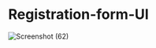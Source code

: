 # Registration-form-UI
![Screenshot (62)](https://user-images.githubusercontent.com/69872224/224553395-d2f9d4ef-51ba-4be0-b9c7-ccc7f083052c.png)

